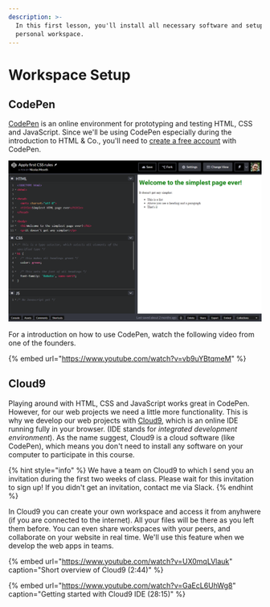 ```yaml
---
description: >-
  In this first lesson, you'll install all necessary software and setup your
  personal workspace.
---
```


# Workspace Setup

## CodePen

[CodePen](https://codepen.io/) is an online environment for prototyping and testing HTML, CSS and JavaScript. Since we'll be using CodePen especially during the introduction to HTML & Co., you'll need to [create a free account](https://codepen.io/accounts/signup/user/free) with CodePen.

![You can edit HTML, CSS and JavaScript directly and see the results on the right hand side.](../../../.gitbook/assets/image%20%287%29.png)

For a introduction on how to use CodePen, watch the following video from one of the founders.

{% embed url="https://www.youtube.com/watch?v=vb9uYBtqmeM" %}

## Cloud9

Playing around with HTML, CSS and JavaScript works great in CodePen. However, for our web projects we need a little more functionality. This is why we develop our web projects with [Cloud9](https://c9.io/login), which is an online IDE running fully in your browser. \(IDE stands for _integrated development environment_\). As the name suggest, Cloud9 is a cloud software \(like CodePen\), which means you don't need to install any software on your computer to participate in this course.

{% hint style="info" %}
We have a team on Cloud9 to which I send you an invitation during the first two weeks of class. Please wait for this invitation to sign up! If you didn't get an invitation, contact me via Slack.
{% endhint %}

In Cloud9 you can create your own workspace and access it from anyhwere \(if you are connected to the internet\). All your files will be there as you left them before. You can even share workspaces with your peers, and collaborate on your website in real time. We'll use this feature when we develop the web apps in teams.

{% embed url="https://www.youtube.com/watch?v=UX0mqLVlauk" caption="Short overview of Cloud9 \(2:44\)" %}

{% embed url="https://www.youtube.com/watch?v=GaEcL6UhWg8" caption="Getting started with Cloud9 IDE \(28:15\)" %}



